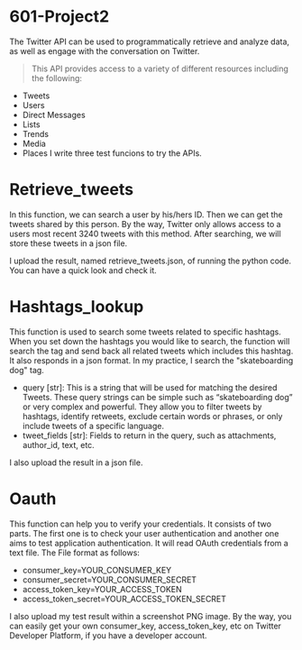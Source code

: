 # 601-Project2
The Twitter API can be used to programmatically retrieve and analyze data, as well as engage with the conversation on Twitter.
> This API provides access to a variety of different resources including the following:
- Tweets
- Users
- Direct Messages
- Lists
- Trends
- Media
- Places
I write three test funcions to try the APIs.

# Retrieve_tweets
In this function, we can search a user by his/hers ID. Then we can get the tweets shared by this person. By the way, Twitter only allows access to a users most recent 3240 tweets with this method. After searching, we will store these tweets in a json file.</br>

I upload the result, named retrieve_tweets.json, of running the python code. You can have a quick look and check it.  

# Hashtags_lookup
This function is used to search some tweets related to specific hashtags. When you set down the hashtags you would like to search, the function will search the tag and send back all related tweets which includes this hashtag. It also responds in a json format. In my practice, I search the "skateboarding dog" tag.
- query [str]: This is a string that will be used for matching the desired Tweets. These query strings can be simple such as “skateboarding dog” or very complex and powerful. They allow you to filter tweets by hashtags, identify retweets, exclude certain words or phrases, or only include tweets of a specific language. 
- tweet_fields [str]: Fields to return in the query, such as attachments, author_id, text, etc. </br>

I also upload the result in a json file.

# Oauth
This function can help you to verify your credentials. It consists of two parts. The first one is to check your user authentication and another one aims to test application authentication. 
It will read OAuth credentials from a text file. The File format as follows:
- consumer_key=YOUR_CONSUMER_KEY
- consumer_secret=YOUR_CONSUMER_SECRET
- access_token_key=YOUR_ACCESS_TOKEN
- access_token_secret=YOUR_ACCESS_TOKEN_SECRET</br>

I also upload my test result within a screenshot PNG image. By the way, you can easily get your own consumer_key, access_token_key, etc on Twitter Developer Platform, if you have a developer account.
